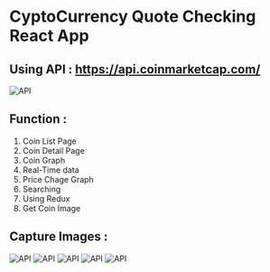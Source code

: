 # CyptoCurrency Quote Checking React App

## Using API : https://api.coinmarketcap.com/
![API](https://user-images.githubusercontent.com/17667687/52953074-c5b61b80-33c9-11e9-866b-f10c38e44c37.png)
## Function :
  1. Coin List Page 
  2. Coin Detail Page
  3. Coin Graph
  4. Real-Time data
  5. Price Chage Graph 
  6. Searching
  7. Using Redux
  8. Get Coin Image 

## Capture Images : 

    
![API](https://user-images.githubusercontent.com/17667687/52952894-56d8c280-33c9-11e9-9f42-020cafe17e42.png)
![API](https://user-images.githubusercontent.com/17667687/52952893-56402c00-33c9-11e9-9f1e-cba0cfed67c5.png)
![API](https://user-images.githubusercontent.com/17667687/52952938-7112a080-33c9-11e9-8e21-c35049820866.png)
![API](https://user-images.githubusercontent.com/17667687/52952896-56d8c280-33c9-11e9-9b82-24cb49706fd1.png)
![API](https://user-images.githubusercontent.com/17667687/52952897-56d8c280-33c9-11e9-9d1e-c16c702461ef.png)
